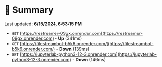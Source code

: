 # 📖 Summary
Last updated: **6/15/2024, 6:53:15 PM**

- `GET` [https://restreamer-09gx.onrender.com](https://restreamer-09gx.onrender.com) - **Up** (341ms)
- `GET` [https://filestreambot-b5k6.onrender.com/](https://filestreambot-b5k6.onrender.com/) - **Down** (139ms)
- `GET` [https://jupyterlab-python3-12-3.onrender.com](https://jupyterlab-python3-12-3.onrender.com) - **Down** (146ms)
